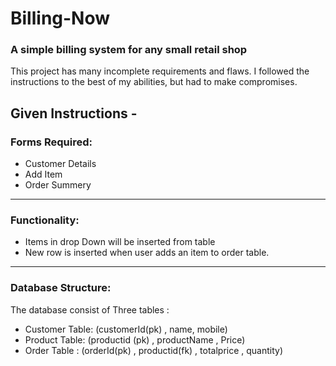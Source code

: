 # Billing-Now
### A simple billing system for any small retail shop
This project has many incomplete requirements and flaws. I followed the instructions to the best of my abilities, but had to make compromises. 
## Given Instructions -
### Forms Required:
* Customer Details
* Add Item
* Order Summery
---
### Functionality:
* Items in drop Down will be inserted from table
* New row is inserted when user adds an item to order table.
---
### Database Structure:
The database consist of Three tables :
* Customer Table: (customerId(pk) , name, mobile)
* Product Table: (productid (pk) , productName , Price)
* Order Table : (orderId(pk) , productid(fk) , totalprice , quantity)
